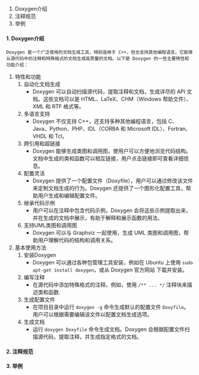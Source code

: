 1. Doxygen介绍
2. 注释规范
3. 举例

#### 1. Doxygen介绍
	Doxygen 是一个广泛使用的文档生成工具，特别适用于 C++，但也支持其他编程语言。它能够从源代码中的注释和特殊格式的文档生成高质量的文档。以下是 Doxygen 的一些主要特性和功能介绍：
1. 特性和功能
	1. 自动化文档生成
	   - Doxygen 可以自动扫描源代码，提取注释和文档，生成详尽的 API 文档。这些文档可以是 HTML、LaTeX、CHM（Windows 帮助文件）、XML 和 RTF 格式等。
	2. 多语言支持
	   - Doxygen 不仅支持 C++，还支持多种其他编程语言，包括 C、Java、Python、PHP、IDL（CORBA 和 Microsoft IDL）、Fortran、VHDL 和 Tcl。
	3. 跨引用和超链接
	   - Doxygen 能够生成类图和调用图，使用户可以方便地浏览代码结构。文档中生成的类和函数可以相互链接，用户点击链接即可查看详细信息。
	4. 配置灵活
	   - Doxygen 提供了一个配置文件（Doxyfile），用户可以通过修改该文件来定制文档生成的行为。Doxygen 还提供了一个图形化配置工具，帮助用户生成和编辑配置文件。
	5. 继承代码示例
	   - 用户可以在注释中包含代码示例，Doxygen 会将这些示例提取出来，并在生成的文档中展示，有助于解释和展示函数的用法。
	6. 支持UML类图和调用图
	   - Doxygen 可以与 Graphviz 一起使用，生成 UML 类图和调用图，帮助用户理解代码的结构和调用关系。
2. 基本使用方法
	1. 安装Doxygen
	   - Doxygen 可以通过各种包管理工具安装，例如在 Ubuntu 上使用 `sudo apt-get install doxygen`，或从 Doxygen 官方网站 下载并安装。
	2. 编写注释
	   - 在源代码中添加特殊格式的注释。例如，使用 `/** ... */` 注释块来描述类和函数.
	3. 生成配置文件
	   - 在项目目录中运行 `doxygen -g` 命令生成默认的配置文件 `Doxyfile`。用户可以根据需要编辑该文件以配置文档生成选项。
	4. 生成文档
	   - 运行 `doxygen Doxyfile` 命令生成文档。Doxygen 会根据配置文件扫描源代码，提取注释，并生成指定格式的文档。

#### 2. 注释规范

#### 3. 举例

